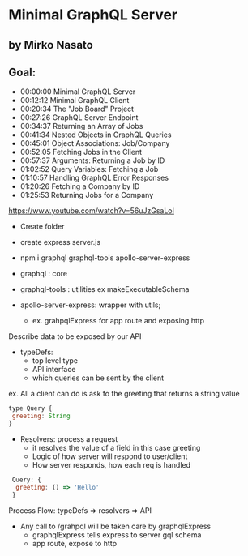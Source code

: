 # Minimal GraphQL Server
## by Mirko Nasato

## Goal:

* 00:00:00 Minimal GraphQL Server
* 00:12:12 Minimal GraphQL Client
* 00:20:34 The "Job Board" Project
* 00:27:26 GraphQL Server Endpoint
* 00:34:37 Returning an Array of Jobs
* 00:41:34 Nested Objects in GraphQL Queries
* 00:45:01 Object Associations: Job/Company
* 00:52:05 Fetching Jobs in the Client
* 00:57:37 Arguments: Returning a Job by ID
* 01:02:52 Query Variables: Fetching a Job
* 01:10:57 Handling GraphQL Error Responses
* 01:20:26 Fetching a Company by ID
* 01:25:53 Returning Jobs for a Company

https://www.youtube.com/watch?v=56uJzGsaLoI

* Create folder
* create express server.js

* npm i graphql graphql-tools apollo-server-express
* graphql : core
* graphql-tools : utilities ex makeExecutableSchema
* apollo-server-express: wrapper with utils; 
  - ex. grahpqlExpress for app route and exposing http

Describe data to be exposed by our API
* typeDefs: 
  - top level type
  - API interface
  - which queries can be sent by the client

ex. All a client can do is ask fo the greeting that returns a string value
```js
type Query {
 greeting: String
}
```

* Resolvers: process a request
  - it resolves the value of a field in this case greeting
  - Logic of how server will respond to user/client
  - How server responds, how each req is handled

```js
 Query: {
  greeting: () => 'Hello'
 }
```

Process Flow: typeDefs => resolvers => API 

* Any call to /grahpql will be taken care by graphqlExpress
  - graphqlExpress tells express to server gql schema 
  - app route, expose to http
  
  
